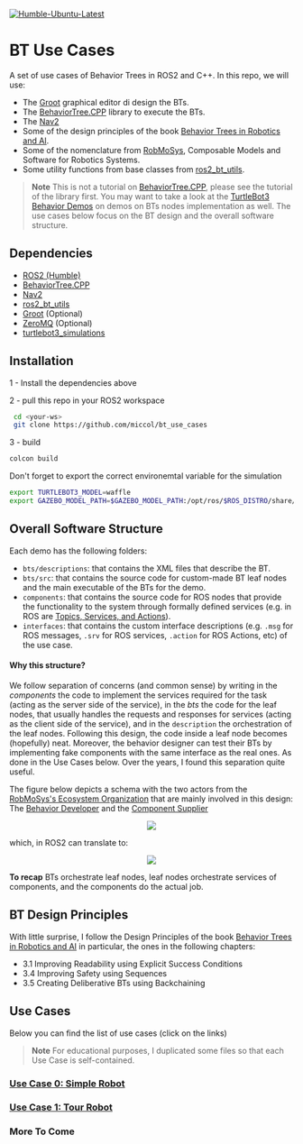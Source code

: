 [![Humble-Ubuntu-Latest](https://github.com/miccol/bt_use_cases/actions/workflows/humble-ubuntu.yml/badge.svg)](https://github.com/miccol/bt_use_cases/actions/workflows/humble-ubuntu.yml)

# BT Use Cases
A set of use cases of Behavior Trees in ROS2 and C++.
In this repo, we will use:
- The [Groot](https://github.com/BehaviorTree/Groot) graphical editor di design the BTs.
- The [BehaviorTree.CPP](https://www.behaviortree.dev/) library to execute the BTs.
- The [Nav2](https://navigation.ros.org/index.html)
- Some of the design principles of the book [Behavior Trees in Robotics and AI](https://arxiv.org/abs/1709.00084).
- Some of the nomenclature from [RobMoSys](https://robmosys.eu/), Composable Models and Software for Robotics Systems.
- Some utility functions from base classes from [ros2_bt_utils](https://github.com/miccol/ros2_bt_utils).


> **Note**
> This is not a tutorial on [BehaviorTree.CPP](https://www.behaviortree.dev/), please see the tutorial of the library first. You may want to take a look at the
[TurtleBot3 Behavior Demos](https://github.com/sea-bass/turtlebot3_behavior_demos) on demos on BTs nodes implementation as well.
The use cases below focus on the BT design and the overall software structure.


## Dependencies
- [ROS2 (Humble)](http://docs.ros.org/en/humble/)
- [BehaviorTree.CPP](https://github.com/BehaviorTree/BehaviorTree.CPP)
- [Nav2](https://navigation.ros.org/index.html) 
- [ros2_bt_utils](https://github.com/miccol/ros2_bt_utils)
- [Groot](https://github.com/BehaviorTree/Groot) (Optional)
- [ZeroMQ](https://zeromq.org/download) (Optional)
- [turtlebot3_simulations](https://github.com/ROBOTIS-GIT/turtlebot3_simulations) 

## Installation

1 - Install the dependencies above

2 - pull this repo in your ROS2 workspace
```bash 
 cd <your-ws>
 git clone https://github.com/miccol/bt_use_cases
```
3 - build

```bash
colcon build
```

Don't forget to export the correct environemtal variable for the simulation
```bash 
export TURTLEBOT3_MODEL=waffle
export GAZEBO_MODEL_PATH=$GAZEBO_MODEL_PATH:/opt/ros/$ROS_DISTRO/share/turtlebot3_gazebo/models
```

## Overall Software Structure
Each demo has the following folders:

- `bts/descriptions`: that contains the XML files that describe the BT.
- `bts/src`: that contains the source code for custom-made BT leaf nodes and the main executable of the BTs for the demo.
- `components`: that contains the source code for ROS nodes that provide the functionality to the system through formally defined services (e.g. in ROS are [Topics, Services, and Actions](https://docs.ros.org/en/humble/How-To-Guides/Topics-Services-Actions.html)).
- `interfaces`: that contains the custom interface descriptions (e.g. `.msg` for ROS messages, `.srv` for ROS services, `.action` for ROS Actions, etc) of the use case.

#### Why this structure?

We follow separation of concerns (and common sense) by writing in the *components* the code to implement the services required for the task (acting as the server side of the service), in the *bts* the code for the leaf nodes, that usually handles the requests and responses for services  (acting as the client side of the service), and in the `description` the orchestration of the leaf nodes. 
Following this design, the code inside a leaf node becomes (hopefully) neat. Moreover, the behavior designer can test their BTs by implementing fake components with the same interface as the real ones. As done in the Use Cases below.
Over the years, I found this separation quite useful.

The figure below depicts a schema with the two actors from the [RobMoSys's Ecosystem Organization](https://robmosys.eu/wiki/general_principles:ecosystem:start) that are mainly involved in this design: The [Behavior Developer](https://robmosys.eu/wiki/general_principles:ecosystem:roles:behavior_developer) and the [Component Supplier](https://robmosys.eu/wiki/general_principles:ecosystem:roles:component_supplier) 

<p align="center">
  <img src="https://user-images.githubusercontent.com/8132627/195520935-3470190c-7762-4b84-8c89-136863c07309.png" />
</p>

which, in ROS2 can translate to:

<p align="center">
  <img src="https://user-images.githubusercontent.com/8132627/191484440-188a3203-7486-4983-8f2d-268e390adb58.jpg" />
</p>


 **To recap**
 BTs orchestrate leaf nodes, leaf nodes orchestrate services of components, and the components do the actual job. 


## BT Design Principles

With little surprise, I follow the Design Principles of the book [Behavior Trees in Robotics and AI](https://arxiv.org/pdf/1709.00084.pdf) in particular, the ones in the following chapters:
 
- 3.1 Improving Readability using Explicit Success Conditions
- 3.4 Improving Safety using Sequences
- 3.5 Creating Deliberative BTs using Backchaining

## Use Cases

Below you can find the list of use cases (click on the links)

> **Note**
> For educational purposes, I duplicated some files so that each Use Case is self-contained. 
> 
### [Use Case 0: Simple Robot](simple_example/)

### [Use Case 1: Tour Robot](tour_robot/)

### More To Come
